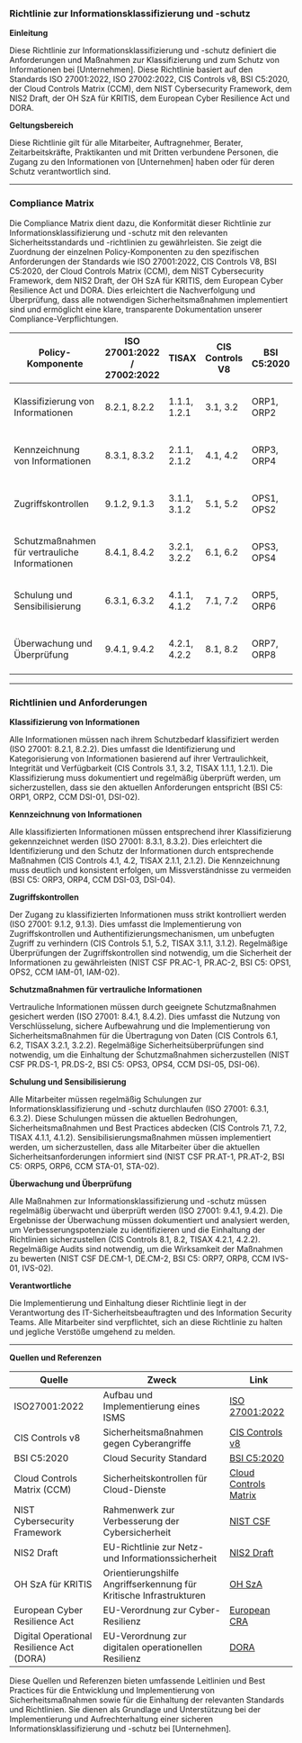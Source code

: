 ### Richtlinie zur Informationsklassifizierung und -schutz

**Einleitung**

Diese Richtlinie zur Informationsklassifizierung und -schutz definiert die Anforderungen und Maßnahmen zur Klassifizierung und zum Schutz von Informationen bei [Unternehmen]. Diese Richtlinie basiert auf den Standards ISO 27001:2022, ISO 27002:2022, CIS Controls v8, BSI C5:2020, der Cloud Controls Matrix (CCM), dem NIST Cybersecurity Framework, dem NIS2 Draft, der OH SzA für KRITIS, dem European Cyber Resilience Act und DORA.

**Geltungsbereich**

Diese Richtlinie gilt für alle Mitarbeiter, Auftragnehmer, Berater, Zeitarbeitskräfte, Praktikanten und mit Dritten verbundene Personen, die Zugang zu den Informationen von [Unternehmen] haben oder für deren Schutz verantwortlich sind.

---

### Compliance Matrix

Die Compliance Matrix dient dazu, die Konformität dieser Richtlinie zur Informationsklassifizierung und -schutz mit den relevanten Sicherheitsstandards und -richtlinien zu gewährleisten. Sie zeigt die Zuordnung der einzelnen Policy-Komponenten zu den spezifischen Anforderungen der Standards wie ISO 27001:2022, CIS Controls V8, BSI C5:2020, der Cloud Controls Matrix (CCM), dem NIST Cybersecurity Framework, dem NIS2 Draft, der OH SzA für KRITIS, dem European Cyber Resilience Act und DORA. Dies erleichtert die Nachverfolgung und Überprüfung, dass alle notwendigen Sicherheitsmaßnahmen implementiert sind und ermöglicht eine klare, transparente Dokumentation unserer Compliance-Verpflichtungen.

| Policy-Komponente                                | ISO 27001:2022 / 27002:2022 | TISAX           | CIS Controls V8 | BSI C5:2020     | CCM         | NIST CSF       | NIS2          | OH SzA         | European CRA | DORA          |
|--------------------------------------------------|-----------------------------|-----------------|-----------------|-----------------|-------------|----------------|---------------|----------------|---------------|---------------|
| Klassifizierung von Informationen                | 8.2.1, 8.2.2                | 1.1.1, 1.2.1    | 3.1, 3.2        | ORP1, ORP2      | DSI-01, DSI-02 | PR.IP-1, PR.IP-2 | Artikel 5, 6.1 | Abschnitt 2.3 | Artikel 23    | Artikel 4     |
| Kennzeichnung von Informationen                  | 8.3.1, 8.3.2                | 2.1.1, 2.1.2    | 4.1, 4.2        | ORP3, ORP4      | DSI-03, DSI-04 | PR.IP-3, PR.IP-4 | Artikel 5, 6.2 | Abschnitt 2.4 | Artikel 23    | Artikel 4     |
| Zugriffskontrollen                               | 9.1.2, 9.1.3                | 3.1.1, 3.1.2    | 5.1, 5.2        | OPS1, OPS2      | IAM-01, IAM-02 | PR.AC-1, PR.AC-2 | Artikel 6.3   | Abschnitt 2.5 | Artikel 23    | Artikel 4     |
| Schutzmaßnahmen für vertrauliche Informationen   | 8.4.1, 8.4.2                | 3.2.1, 3.2.2    | 6.1, 6.2        | OPS3, OPS4      | DSI-05, DSI-06 | PR.DS-1, PR.DS-2 | Artikel 6.4   | Abschnitt 2.6 | Artikel 23    | Artikel 4     |
| Schulung und Sensibilisierung                    | 6.3.1, 6.3.2                | 4.1.1, 4.1.2    | 7.1, 7.2        | ORP5, ORP6      | STA-01, STA-02 | PR.AT-1, PR.AT-2 | Artikel 6.5   | Abschnitt 2.7 | Artikel 23    | Artikel 4     |
| Überwachung und Überprüfung                      | 9.4.1, 9.4.2                | 4.2.1, 4.2.2    | 8.1, 8.2        | ORP7, ORP8      | IVS-01, IVS-02 | DE.CM-1, DE.CM-2 | Artikel 6.6   | Abschnitt 2.8 | Artikel 23    | Artikel 4     |

---

### Richtlinien und Anforderungen

**Klassifizierung von Informationen**

Alle Informationen müssen nach ihrem Schutzbedarf klassifiziert werden (ISO 27001: 8.2.1, 8.2.2). Dies umfasst die Identifizierung und Kategorisierung von Informationen basierend auf ihrer Vertraulichkeit, Integrität und Verfügbarkeit (CIS Controls 3.1, 3.2, TISAX 1.1.1, 1.2.1). Die Klassifizierung muss dokumentiert und regelmäßig überprüft werden, um sicherzustellen, dass sie den aktuellen Anforderungen entspricht (BSI C5: ORP1, ORP2, CCM DSI-01, DSI-02).

**Kennzeichnung von Informationen**

Alle klassifizierten Informationen müssen entsprechend ihrer Klassifizierung gekennzeichnet werden (ISO 27001: 8.3.1, 8.3.2). Dies erleichtert die Identifizierung und den Schutz der Informationen durch entsprechende Maßnahmen (CIS Controls 4.1, 4.2, TISAX 2.1.1, 2.1.2). Die Kennzeichnung muss deutlich und konsistent erfolgen, um Missverständnisse zu vermeiden (BSI C5: ORP3, ORP4, CCM DSI-03, DSI-04).

**Zugriffskontrollen**

Der Zugang zu klassifizierten Informationen muss strikt kontrolliert werden (ISO 27001: 9.1.2, 9.1.3). Dies umfasst die Implementierung von Zugriffskontrollen und Authentifizierungsmechanismen, um unbefugten Zugriff zu verhindern (CIS Controls 5.1, 5.2, TISAX 3.1.1, 3.1.2). Regelmäßige Überprüfungen der Zugriffskontrollen sind notwendig, um die Sicherheit der Informationen zu gewährleisten (NIST CSF PR.AC-1, PR.AC-2, BSI C5: OPS1, OPS2, CCM IAM-01, IAM-02).

**Schutzmaßnahmen für vertrauliche Informationen**

Vertrauliche Informationen müssen durch geeignete Schutzmaßnahmen gesichert werden (ISO 27001: 8.4.1, 8.4.2). Dies umfasst die Nutzung von Verschlüsselung, sichere Aufbewahrung und die Implementierung von Sicherheitsmaßnahmen für die Übertragung von Daten (CIS Controls 6.1, 6.2, TISAX 3.2.1, 3.2.2). Regelmäßige Sicherheitsüberprüfungen sind notwendig, um die Einhaltung der Schutzmaßnahmen sicherzustellen (NIST CSF PR.DS-1, PR.DS-2, BSI C5: OPS3, OPS4, CCM DSI-05, DSI-06).

**Schulung und Sensibilisierung**

Alle Mitarbeiter müssen regelmäßig Schulungen zur Informationsklassifizierung und -schutz durchlaufen (ISO 27001: 6.3.1, 6.3.2). Diese Schulungen müssen die aktuellen Bedrohungen, Sicherheitsmaßnahmen und Best Practices abdecken (CIS Controls 7.1, 7.2, TISAX 4.1.1, 4.1.2). Sensibilisierungsmaßnahmen müssen implementiert werden, um sicherzustellen, dass alle Mitarbeiter über die aktuellen Sicherheitsanforderungen informiert sind (NIST CSF PR.AT-1, PR.AT-2, BSI C5: ORP5, ORP6, CCM STA-01, STA-02).

**Überwachung und Überprüfung**

Alle Maßnahmen zur Informationsklassifizierung und -schutz müssen regelmäßig überwacht und überprüft werden (ISO 27001: 9.4.1, 9.4.2). Die Ergebnisse der Überwachung müssen dokumentiert und analysiert werden, um Verbesserungspotenziale zu identifizieren und die Einhaltung der Richtlinien sicherzustellen (CIS Controls 8.1, 8.2, TISAX 4.2.1, 4.2.2). Regelmäßige Audits sind notwendig, um die Wirksamkeit der Maßnahmen zu bewerten (NIST CSF DE.CM-1, DE.CM-2, BSI C5: ORP7, ORP8, CCM IVS-01, IVS-02).

**Verantwortliche**

Die Implementierung und Einhaltung dieser Richtlinie liegt in der Verantwortung des IT-Sicherheitsbeauftragten und des Information Security Teams. Alle Mitarbeiter sind verpflichtet, sich an diese Richtlinie zu halten und jegliche Verstöße umgehend zu melden.

---

**Quellen und Referenzen**

| Quelle                                                                                          | Zweck                                                                  | Link                                                                                                             |
|-------------------------------------------------------------------------------------------------|------------------------------------------------------------------------|------------------------------------------------------------------------------------------------------------------|
| ISO27001:2022                                                                                   | Aufbau und Implementierung eines ISMS                                  | [ISO 27001:2022](https://www.iso.org/standard/27001)                                                             |
| CIS Controls v8                                                                                 | Sicherheitsmaßnahmen gegen Cyberangriffe                               | [CIS Controls v8](https://www.cisecurity.org/controls/v8)                                                        |
| BSI C5:2020                                                                                     | Cloud Security Standard                                                | [BSI C5:2020](https://www.bsi.bund.de/EN/Topics/CloudComputing/ComplianceControlsCatalogue/ComplianceControlsCatalogue_node.html) |
| Cloud Controls Matrix (CCM)                                                                     | Sicherheitskontrollen für Cloud-Dienste                                 | [Cloud Controls Matrix](https://cloudsecurityalliance.org/research/cloud-controls-matrix)                        |
| NIST Cybersecurity Framework                                                                    | Rahmenwerk zur Verbesserung der Cybersicherheit                        | [NIST CSF](https://www.nist.gov/cyberframework)                                                                  |
| NIS2 Draft                                                                                      | EU-Richtlinie zur Netz- und Informationssicherheit                      | [NIS2 Draft](https://eur-lex.europa.eu/legal-content/EN/TXT/?uri=CELEX%3A52020PC0823)                            |
| OH SzA für KRITIS                                                                               | Orientierungshilfe Angriffserkennung für Kritische Infrastrukturen     | [OH SzA](https://www.bsi.bund.de/SharedDocs/Downloads/DE/BSI/Kritis/BSI_Orientierungshilfe_Angriffserkennung.html)|
| European Cyber Resilience Act                                                                   | EU-Verordnung zur Cyber-Resilienz                                      | [European CRA](https://www.european-cyber-resilience-act.com)                                                    |
| Digital Operational Resilience Act (DORA)                                                       | EU-Verordnung zur digitalen operationellen Resilienz                   | [DORA](https://www.digital-operational-resilience-act.com)                                                       |

Diese Quellen und Referenzen bieten umfassende Leitlinien und Best Practices für die Entwicklung und Implementierung von Sicherheitsmaßnahmen sowie für die Einhaltung der relevanten Standards und Richtlinien. Sie dienen als Grundlage und Unterstützung bei der Implementierung und Aufrechterhaltung einer sicheren Informationsklassifizierung und -schutz bei [Unternehmen].
